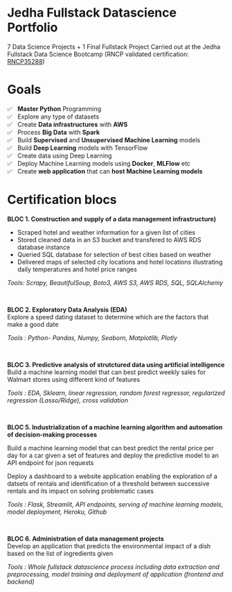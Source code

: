 # Jedha Fullstack Datascience Portfolio
7 Data Science Projects  + 1 Final Fullstack Project Carried out at the Jedha Fullstack Data Science Bootcamp (RNCP validated certification: [RNCP35288](https://www.francecompetences.fr/recherche/rncp/35288/))

# Goals 
✅ &nbsp; **Master Python** Programming <br>
✅ &nbsp; Explore any type of datasets<br>
✅ &nbsp; Create **Data infrastructures** with **AWS**<br>
✅ &nbsp; Process **Big Data** with **Spark**<br>
✅ &nbsp; Build **Supervised** and **Unsupervised** **Machine Learning** models<br>
✅ &nbsp; Build **Deep Learning** models with TensorFlow<br>
✅ &nbsp; Create data using Deep Learning<br>
✅ &nbsp; Deploy Machine Learning models using **Docker**, **MLFlow** etc<br>
✅ &nbsp; Create **web application** that can **host Machine Learning models**


# Certification blocs 

**BLOC 1. Construction and supply of a data management infrastructure)** <br>  
* Scraped hotel and weather information for a given list of cities  
* Stored cleaned data in an S3 bucket and transfered to AWS RDS database instance  
* Queried SQL database for selection of best cities based on weather
* Delivered maps of selected city locations and hotel locations illustrating daily temperatures and hotel price ranges 
  
_Tools: Scrapy, BeautifulSoup, Boto3, AWS S3, AWS RDS, SQL, SQLAlchemy_    
  
<br>

**BLOC 2. Exploratory Data Analysis (EDA)** <br>
Explore a speed dating dataset to determine which are the factors that make a good date  

_Tools : Python- Pandas, Numpy, Seaborn, Matplotlib, Plotly_ 

<br>

**BLOC 3. Predictive analysis of strutctured data using artificial intelligence** <br>
Build a machine learning model that can best predict weekly sales for Walmart stores using different kind of features   

_Tools : EDA, Sklearn, linear regression, random forest regressor, regularized regression (Lasso/Ridge), cross validation_ 

<br>

**BLOC 5. Industrialization of a machine learning algorithm and automation of decision-making processes** <br> 

Build a machine learning model that can best predict the rental price per day for a car given a set of features and deploy the predictive model to an API endpoint for json requests  
  
Deploy a dashboard to a website application enabling the exploration of a datsets of rentals and identification of a threshold between successive rentals and its impact on solving problematic cases     

_Tools : Flask, Streamlit, API endpoints, serving of machine learning models, model deployment, Heroku, Github_ 

<br>

**BLOC 6. Administration of data management projects** <br>
Develop an application that predicts the environmental impact of a dish based on the list of ingredients given  

_Tools : Whole fullstack datascience process including data extraction and preprocessing, model training and deployment of application (frontend and backend)_

